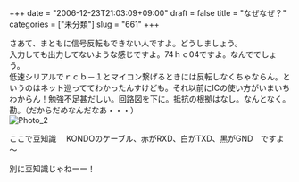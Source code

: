 +++
date = "2006-12-23T21:03:09+09:00"
draft = false
title = "なぜなぜ？"
categories = ["未分類"]
slug = "661"
+++

<p>さあて、まともに信号反転もできない人ですよ。どうしましょう。<br />入力しても出力してないような感じですよ。74ｈｃ04ですよ。なんででしょう。<br />低速シリアルでｒｃｂ－１とマイコン繋げるときには反転しなくちゃならん。というのはネット巡っててわかったんすけども。それ以前にICの使い方がいまいちわからん！勉強不足甚だしい。回路図を下に。抵抗の根拠はなし。なんとなく。勘。（だからだめなんだなあ・・・）<br /><img title="Photo_2" alt="Photo_2" src="/images/robolog/photos/uncategorized/photo_2.GIF" border="0" /> </p>

<p>ここで豆知識 　KONDOのケーブル、赤がRXD、白がTXD、黒がGND　ですよ～</p>

<p>別に豆知識じゃねーー！</p>

